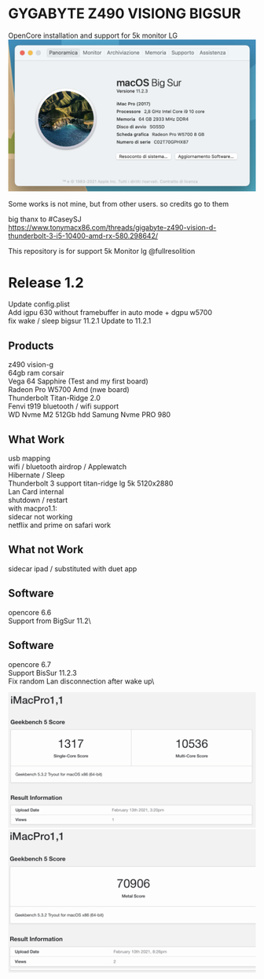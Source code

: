 # GYGABYTE Z490 VISIONG BIGSUR
OpenCore installation and support for 5k monitor LG
![alt text](https://github.com/mgrandinetti/Z490-VISIONG-LG5K/blob/main/aboutthismac.png?raw=true)



Some works is not mine, but from other users. so credits go to them

big thanx to #CaseySJ\
https://www.tonymacx86.com/threads/gigabyte-z490-vision-d-thunderbolt-3-i5-10400-amd-rx-580.298642/


This repository is for support 5k Monitor lg @fullresolition

# Release 1.2
Update config.plist\
Add igpu 630 without framebuffer in auto mode + dgpu w5700\
fix wake / sleep bigsur 11.2.1
Update to 11.2.1


## Products
z490 vision-g\
64gb ram corsair\
Vega 64 Sapphire (Test and my first board)\
Radeon Pro W5700 Amd (nwe board)\
Thunderbolt Titan-Ridge 2.0\
Fenvi t919 bluetooth / wifi support\
WD Nvme M2 512Gb hdd
Samung Nvme PRO 980

## What Work
usb mapping\
wifi / bluetooth airdrop / Applewatch\
Hibernate / Sleep\
Thunderbolt 3 support titan-ridge lg 5k 5120x2880\
Lan Card internal\
shutdown / restart\
with macpro1.1: \
sidecar not working\
netflix and prime on safari work

## What not Work
sidecar ipad / substituted with duet app

## Software
opencore 6.6\
Support from BigSur 11.2\

## Software
opencore 6.7\
Support BisSur 11.2.3\
Fix random Lan disconnection after wake up\




![alt text](https://github.com/mgrandinetti/Z490-VISIONG-LG5K/blob/main/cpu_score.png?raw=true)
![alt text](https://github.com/mgrandinetti/Z490-VISIONG-LG5K/blob/main/radeon_w5700.png?raw=true)
